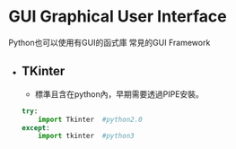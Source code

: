 # GUI Graphical User Interface
Python也可以使用有GUI的函式庫
常見的GUI Framework
+ ## TKinter
   * 標準且含在python內，早期需要透過PIPE安裝。
    ```python
    try:
        import Tkinter  #python2.0
    except:
        import tkinter  #python3 
    ```